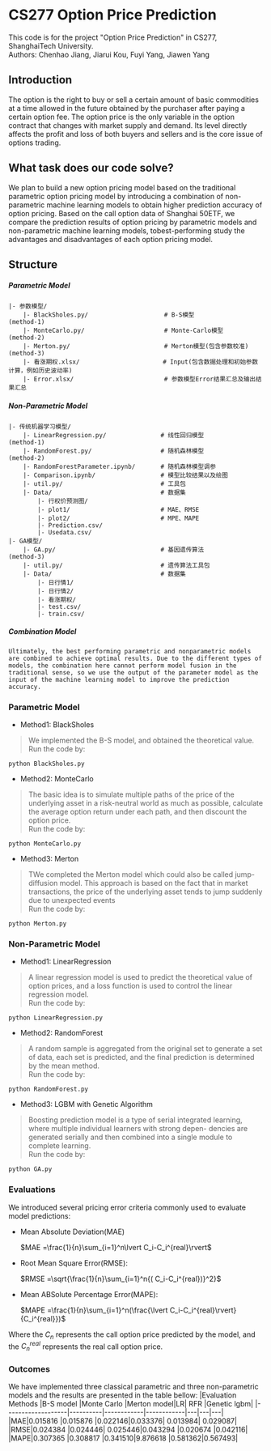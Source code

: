 # CS277 Option Price Prediction

This code is for the project "Option Price Prediction" in CS277, ShanghaiTech University.<br>
Authors: Chenhao Jiang, Jiarui Kou, Fuyi Yang, Jiawen Yang

## Introduction

The option is the right to buy or sell a certain amount of basic commodities at a time allowed in the future obtained by the purchaser after paying a certain option fee. The option price is the only variable in the option contract that changes with market supply and demand. Its level directly affects the profit and loss of both buyers and sellers and is the core issue of options trading. 

## What task does our code solve?

We plan to build a new option pricing model based on the traditional parametric option pricing model by introducing a combination of non-parametric machine learning models to obtain higher prediction accuracy of option pricing. Based on the call option data of Shanghai 50ETF,  we compare the prediction results of option pricing by parametric models and non-parametric machine learning models, tobest-performing study the advantages and disadvantages of each option pricing model.

## Structure

##### Parametric Model

```
|- 参数模型/
	|- BlackSholes.py/					   # B-S模型 												(method-1)
	|- MonteCarlo.py/					   # Monte-Carlo模型 										(method-2)
	|- Merton.py/						   # Merton模型(包含参数校准) 							    (method-3)
	|- 看涨期权.xlsx/              		    # Input(包含数据处理和初始参数计算，例如历史波动率)
	|- Error.xlsx/						   # 参数模型Error结果汇总及输出结果汇总
```

##### Non-Parametric Model

```
|- 传统机器学习模型/
    |- LinearRegression.py/      	      # 线性回归模型											(method-1)
    |- RandomForest.py/        		      # 随机森林模型											(method-2)
    |- RandomForestParameter.ipynb/       # 随机森林模型调参
    |- Comparison.ipynb/   				  # 模型比较结果以及绘图
    |- util.py/                 		  # 工具包
    |- Data/              			 	  # 数据集
    	|- 行权价预测图/
    	|- plot1/						  # MAE、RMSE
    	|- plot2/						  # MPE、MAPE
    	|- Prediction.csv/
    	|- Usedata.csv/
|- GA模型/
    |- GA.py/      	                      # 基因遗传算法											(method-3)
    |- util.py/                 		  # 遗传算法工具包
    |- Data/              			 	  # 数据集
    	|- 日行情1/ 
        |- 日行情2/ 
    	|- 看涨期权/ 
    	|- test.csv/ 
    	|- train.csv/ 
```

##### Combination Model

```
Ultimately, the best performing parametric and nonparametric models are combined to achieve optimal results. Due to the different types of models, the combination here cannot perform model fusion in the traditional sense, so we use the output of the parameter model as the input of the machine learning model to improve the prediction accuracy. 
```


### Parametric Model
+ Method1: BlackSholes
> We implemented the B-S model, and obtained the theoretical
value.
<br> Run the code by:
```
python BlackSholes.py
```

+ Method2: MonteCarlo
> The basic idea is to simulate multiple paths of the
price of the underlying asset in a risk-neutral world as much
as possible, calculate the average option return under each
path, and then discount the option price. 
<br> Run the code by:
```
python MonteCarlo.py
```

+ Method3: Merton
> TWe completed the Merton model which could also be called
jump-diffusion model. This approach is based on the fact that
in market transactions, the price of the underlying asset tends
to jump suddenly due to unexpected events 
<br> Run the code by:
```
python Merton.py
```

### Non-Parametric Model
+ Method1:  LinearRegression
>A linear regression model is used to predict the theoretical value of option prices, and a loss function is used to control the linear regression model.
<br>Run the code by:
```
python LinearRegression.py
```
+ Method2: RandomForest
> A random sample is aggregated from the original set to generate a set of data, each set is predicted, and the final prediction is determined by the mean method. 
<br>Run the code by:
```
python RandomForest.py
```
+ Method3: LGBM with Genetic Algorithm
> Boosting prediction model is a type of serial integrated learning, where multiple individual learners with strong depen-
dencies are generated serially and then combined into a single
module to complete learning. 
<br>Run the code by:
```
python GA.py
```

### Evaluations
We introduced several pricing error criteria commonly used
to evaluate model predictions:
+ Mean Absolute Deviation(MAE)
  
    $MAE =\frac{1}{n}\sum_{i=1}^n\lvert
    C_i-C_i^{real}\rvert$

+ Root Mean Square Error(RMSE):

	$RMSE =\sqrt{\frac{1}{n}\sum_{i=1}^n{( C_i-C_i^{real})}^2}$

+ Mean ABSolute Percentage Error(MAPE):

	$MAPE =\frac{1}{n}\sum_{i=1}^n(\frac{\lvert C_i-C_i^{real}\rvert}{C_i^{real}})$

Where the $C_n$ represents the call option price predicted by the model, and the $C_n^{real}$ represents the real call option price.

### Outcomes
We have implemented three classical parametric and three non-parametric models and the results are presented in the table bellow:
|Evaluation Methods |B-S model |Monte Carlo |Merton model|LR| RFR |Genetic lgbm|
|-------------------|----------|------------|------------|---|---|---|
|MAE|0.015816 |0.015876 |0.022146|0.033376| 0.013984| 0.029087|
|RMSE|0.024384 |0.024446| 0.025446|0.043294 |0.020674 |0.042116|
|MAPE|0.307365 |0.308817 |0.341510|9.876618 |0.581362|0.567493|


